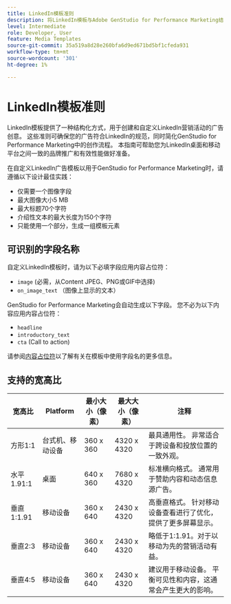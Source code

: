 ```yaml
---
title: LinkedIn模板准则
description: 将LinkedIn模板与Adobe GenStudio for Performance Marketing结合使用时，请遵循最佳实践。
level: Intermediate
role: Developer, User
feature: Media Templates
source-git-commit: 35a519a8d28e260bfa6d9ed671bd5bf1cfeda931
workflow-type: tm+mt
source-wordcount: '301'
ht-degree: 1%

---
```


# LinkedIn模板准则

LinkedIn模板提供了一种结构化方式，用于创建和自定义LinkedIn营销活动的广告创意。 这些准则可确保您的广告符合LinkedIn的规范，同时简化GenStudio for Performance Marketing中的创作流程。 本指南可帮助您为LinkedIn桌面和移动平台之间一致的品牌推广和有效性能做好准备。

在自定义LinkedIn广告模板以用于GenStudio for Performance Marketing时，请遵循以下设计最佳实践：

- 仅需要一个图像字段
- 最大图像大小5 MB
- 最大标题70个字符
- 介绍性文本的最大长度为150个字符
- 只能使用一个部分，生成一组模板元素

## 可识别的字段名称

自定义LinkedIn模板时，请为以下必填字段应用内容占位符：

- `image` (必需，从Content JPEG、PNG或GIF中选择)
- `on_image_text` （图像上显示的文本）

GenStudio for Performance Marketing会自动生成以下字段。 您不必为以下内容应用内容占位符：

- `headline`
- `introductory_text`
- `cta` (Call to action)

请参阅[内容占位符](/help/user-guide/content/customize-template.md#content-placeholders)以了解有关在模板中使用字段名的更多信息。

## 支持的宽高比

| 宽高比 | Platform | 最小大小（像素） | 最大大小（像素） | 注释 |
|-------------------|-----------------|---------------|----------------|-------------------------------------------------------------------------------------|
| 方形1:1 | 台式机、移动设备 | 360 x 360 | 4320 x 4320 | 最具通用性。 非常适合于跨设备和投放位置的一致外观。 |
| 水平1.91:1 | 桌面 | 640 x 360 | 7680 x 4320 | 标准横向格式。 通常用于赞助内容和动态信息源广告。 |
| 垂直1:1.91 | 移动设备 | 360 x 640 | 2430 x 4320 | 高垂直格式。 针对移动设备查看进行了优化，提供了更多屏幕显示。 |
| 垂直2:3 | 移动设备 | 360 x 640 | 2430 x 4320 | 略低于1:1.91。对于以移动为先的营销活动有益。 |
| 垂直4:5 | 移动设备 | 360 x 640 | 2430 x 4320 | 建议用于移动设备。 平衡可见性和内容，这通常会产生更大的影响。 |

<!-- Potentially add an example

## Template example

+++Example: LinkedIn template

+++

-->
